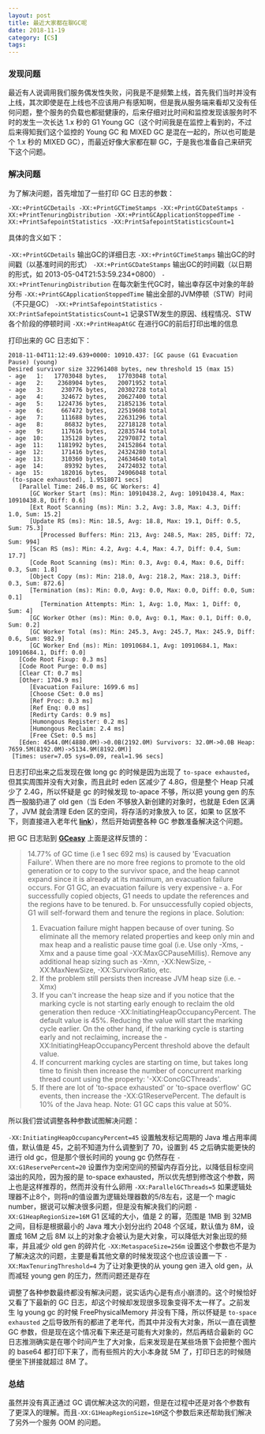 ```yaml
---
layout: post
title: 最近大家都在聊GC呢
date: 2018-11-19
category: [CS]
tags: 
---
```


### 发现问题

最近有人说调用我们服务偶发性失败，问我是不是频繁上线，首先我们当时并没有上线，其次即使是在上线也不应该用户有感知啊，但是我从服务端来看却又没有任何问题，整个服务的负载也都挺健康的，后来仔细对比时间和监控发现该服务时不时的发生一次长达 1.x 秒的 G1 Young GC（这个时间我是在监控上看到的，不过后来得知我们这个监控的 Young GC 和 MIXED GC 是混在一起的，所以也可能是个 1.x 秒的 MIXED GC），而最近好像大家都在聊 GC，于是我也准备自己来研究下这个问题。

### 解决问题

为了解决问题，首先增加了一些打印 GC 日志的参数：

    -XX:+PrintGCDetails -XX:+PrintGCTimeStamps -XX:+PrintGCDateStamps -XX:+PrintTenuringDistribution -XX:+PrintGCApplicationStoppedTime -XX:+PrintSafepointStatistics -XX:PrintSafepointStatisticsCount=1

具体的含义如下：

```-XX:+PrintGCDetails```  输出GC的详细日志
```-XX:+PrintGCTimeStamps```  输出GC的时间戳（以基准时间的形式）
```-XX:+PrintGCDateStamps```  输出GC的时间戳（以日期的形式，如 2013-05-04T21:53:59.234+0800）
```-XX:+PrintTenuringDistribution```  在每次新生代GC时，输出幸存区中对象的年龄分布
```-XX:+PrintGCApplicationStoppedTime```  输出全部的JVM停顿（STW）时间（不只是GC）
```-XX:+PrintSafepointStatistics``` ```-XX:PrintSafepointStatisticsCount=1```  记录STW发生的原因、线程情况、STW各个阶段的停顿时间
```-XX:+PrintHeapAtGC```  在进行GC的前后打印出堆的信息

打印出来的 GC 日志如下：
<!--more-->

    2018-11-04T11:12:49.639+0000: 10910.437: [GC pause (G1 Evacuation Pause) (young)
    Desired survivor size 322961408 bytes, new threshold 15 (max 15)
    - age   1:   17703048 bytes,   17703048 total
    - age   2:    2368904 bytes,   20071952 total
    - age   3:     230776 bytes,   20302728 total
    - age   4:     324672 bytes,   20627400 total
    - age   5:    1224736 bytes,   21852136 total
    - age   6:     667472 bytes,   22519608 total
    - age   7:     111688 bytes,   22631296 total
    - age   8:      86832 bytes,   22718128 total
    - age   9:     117616 bytes,   22835744 total
    - age  10:     135128 bytes,   22970872 total
    - age  11:    1181992 bytes,   24152864 total
    - age  12:     171416 bytes,   24324280 total
    - age  13:     310360 bytes,   24634640 total
    - age  14:      89392 bytes,   24724032 total
    - age  15:     182016 bytes,   24906048 total
     (to-space exhausted), 1.9518071 secs]
       [Parallel Time: 246.0 ms, GC Workers: 4]
          [GC Worker Start (ms): Min: 10910438.2, Avg: 10910438.4, Max: 10910438.8, Diff: 0.6]
          [Ext Root Scanning (ms): Min: 3.2, Avg: 3.8, Max: 4.3, Diff: 1.0, Sum: 15.2]
          [Update RS (ms): Min: 18.5, Avg: 18.8, Max: 19.1, Diff: 0.5, Sum: 75.3]
             [Processed Buffers: Min: 213, Avg: 248.5, Max: 285, Diff: 72, Sum: 994]
          [Scan RS (ms): Min: 4.2, Avg: 4.4, Max: 4.7, Diff: 0.4, Sum: 17.7]
          [Code Root Scanning (ms): Min: 0.3, Avg: 0.4, Max: 0.6, Diff: 0.3, Sum: 1.8]
          [Object Copy (ms): Min: 218.0, Avg: 218.2, Max: 218.3, Diff: 0.3, Sum: 872.6]
          [Termination (ms): Min: 0.0, Avg: 0.0, Max: 0.0, Diff: 0.0, Sum: 0.1]
             [Termination Attempts: Min: 1, Avg: 1.0, Max: 1, Diff: 0, Sum: 4]
          [GC Worker Other (ms): Min: 0.0, Avg: 0.1, Max: 0.1, Diff: 0.0, Sum: 0.2]
          [GC Worker Total (ms): Min: 245.3, Avg: 245.7, Max: 245.9, Diff: 0.6, Sum: 982.9]
          [GC Worker End (ms): Min: 10910684.1, Avg: 10910684.1, Max: 10910684.1, Diff: 0.0]
       [Code Root Fixup: 0.3 ms]
       [Code Root Purge: 0.0 ms]
       [Clear CT: 0.7 ms]
       [Other: 1704.9 ms]
          [Evacuation Failure: 1699.6 ms]
          [Choose CSet: 0.0 ms]
          [Ref Proc: 0.3 ms]
          [Ref Enq: 0.0 ms]
          [Redirty Cards: 0.9 ms]
          [Humongous Register: 0.2 ms]
          [Humongous Reclaim: 2.4 ms]
          [Free CSet: 0.5 ms]
       [Eden: 4544.0M(4880.0M)->0.0B(2192.0M) Survivors: 32.0M->0.0B Heap: 7659.5M(8192.0M)->5134.9M(8192.0M)]
     [Times: user=7.05 sys=0.09, real=1.96 secs] 

日志打印出来之后发现在做 long gc 的时候是因为出现了 ```to-space exhausted```，但其实周围并没有大对象，而且此时 eden 区减少了 4.8G，但是整个 Heap 只减少了 2.4G，所以怀疑是 gc 的时候发现 to-apace 不够，所以把 young gen 的东西一股脑扔进了 old gen（当 Eden 不够放入新创建的对象时，也就是 Eden 区满了，JVM 就会清理 Eden 区的空间，将存活的对象放入 to 区，如果 to 区放不下，则直接进入老年代 **[link](https://www.cnblogs.com/stateis0/p/9062188.html)**），然后开始调整各种 GC 参数准备解决这个问题。

把 GC 日志贴到 **[GCeasy](http://gceasy.io/)** 上面是这样反馈的：

> 14.77% of GC time (i.e 1 sec 692 ms) is caused by 'Evacuation Failure'. When there are no more free regions to promote to the old generation or to copy to the survivor space, and the heap cannot expand since it is already at its maximum, an evacuation failure occurs. For G1 GC, an evacuation failure is very expensive - a. For successfully copied objects, G1 needs to update the references and the regions have to be tenured. b. For unsuccessfully copied objects, G1 will self-forward them and tenure the regions in place.
> Solution: 
> 1. Evacuation failure might happen because of over tuning. So eliminate all the memory related properties and keep only min and max heap and a realistic pause time goal (i.e. Use only -Xms, -Xmx and a pause time goal -XX:MaxGCPauseMillis). Remove any additional heap sizing such as -Xmn, -XX:NewSize, -XX:MaxNewSize, -XX:SurvivorRatio, etc.
> 2. If the problem still persists then increase JVM heap size (i.e. -Xmx)
> 3. If you can't increase the heap size and if you notice that the marking cycle is not starting early enough to reclaim the old generation then reduce -XX:InitiatingHeapOccupancyPercent. The default value is 45%. Reducing the value will start the marking cycle earlier. On the other hand, if the marking cycle is starting early and not reclaiming, increase the -XX:InitiatingHeapOccupancyPercent threshold above the default value.
> 4. If concurrent marking cycles are starting on time, but takes long time to finish then increase the number of concurrent marking thread count using the property: '-XX:ConcGCThreads'.
> 5. If there are lot of 'to-space exhausted' or 'to-space overflow' GC events, then increase the -XX:G1ReservePercent. The default is 10% of the Java heap. Note: G1 GC caps this value at 50%.

所以我们尝试调整各种参数试图解决问题：

```-XX:InitiatingHeapOccupancyPercent=45```  设置触发标记周期的 Java 堆占用率阈值，默认值是 45，之前不知道为什么调整到了 70，设置到 45 之后确实能更快的进行 old gc，但是那个很长时间的 young gc 仍然存在
```-XX:G1ReservePercent=20```  设置作为空闲空间的预留内存百分比，以降低目标空间溢出的风险，因为报的是 to-space exhausted，所以优先想到修改这个参数，网上也是这样推荐的，然而并没有什么卵用
```-XX:ParallelGCThreads=5```  如果逻辑处理器不止8个，则将n的值设置为逻辑处理器数的5/8左右，这是一个 magic number，据说可以解决很多问题，但是没有解决我们的问题
```-XX:G1HeapRegionSize=16M```  G1 区域的大小，值是 2 的幂，范围是 1MB 到 32MB 之间，目标是根据最小的 Java 堆大小划分出约 2048 个区域，默认值为 8M，设置成 16M 之后 8M 以上的对象才会被认为是大对象，可以降低大对象出现的频率，并且减少 old gen 的碎片化
```-XX:MetaspaceSize=256m```  设置这个参数也不是为了解决这次的问题，主要是看其他文章的时候发现这个也应该设置一下
```-XX:MaxTenuringThreshold=4```  为了让对象更快的从 young gen 进入 old gen，从而减轻 young gen 的压力，然而问题还是存在


调整了各种参数最终都没有解决问题，说实话内心是有点小崩溃的。这个时候恰好又看了下最新的 GC 日志，却这个时候却发现很多现象变得不太一样了。之前发生 lg young gc 的时候 FreePhysicalMemory 并没有下降，所以怀疑是 ```to-space exhausted``` 之后导致所有的都进了老年代，而其中并没有大对象，所以一直在调整 GC 参数，但是现在这个情况看下来还是可能有大对象的，然后再结合最新的 GC 日志推测确实是在哪个时间产生了大对象，后来发现是在某些场景下会把整个图片的 base64 都打印下来了，而有些照片的大小本身就 5M 了，打印日志的时候随便坐下拼接就超过 8M 了。

### 总结

虽然并没有真正通过 GC 调优解决这次的问题，但是在过程中还是对各个参数有了更深入的理解。而且```-XX:G1HeapRegionSize=16M```这个参数后来还帮助我们解决了另外一个服务 OOM  的问题。

